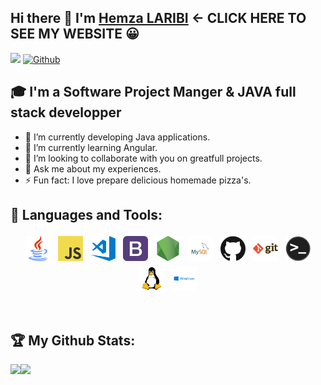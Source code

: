 ## Hi there 👋 I'm [Hemza LARIBI][website] <- CLICK HERE TO SEE MY WEBSITE 😀
![](https://visitor-badge.laobi.icu/badge?page_id=hemza31.hemza31) [![Github](https://img.shields.io/github/followers/hemza31?label=Followers&logo=Github)](https://github.com/hemza31)


## 🎓 I'm a Software Project Manger & JAVA full stack developper

- 🔭 I’m currently developing Java applications.
- 🌱 I’m currently learning Angular.
- 👯 I’m looking to collaborate with you on greatfull projects.
- 💬 Ask me about my experiences.
- ⚡ Fun fact: I love prepare delicious homemade pizza's.




## 🧰 Languages and Tools:
<p align="center">
<img src="https://raw.githubusercontent.com/hemza31/hemza31.github.io/master/img/java.svg" alt="JAVA" height="40" style="vertical-align:top; margin:4px">
<img src="https://raw.githubusercontent.com/github/explore/80688e429a7d4ef2fca1e82350fe8e3517d3494d/topics/javascript/javascript.png" alt="Javascript" height="40" style="vertical-align:top; margin:4px">
<img src="https://raw.githubusercontent.com/github/explore/80688e429a7d4ef2fca1e82350fe8e3517d3494d/topics/visual-studio-code/visual-studio-code.png" alt="VS Code" height="40" style="vertical-align:top; margin:4px">
<img src="https://raw.githubusercontent.com/github/explore/80688e429a7d4ef2fca1e82350fe8e3517d3494d/topics/bootstrap/bootstrap.png" alt="Bootstrap" height="40" style="vertical-align:top; margin:4px">
<img src="https://raw.githubusercontent.com/github/explore/80688e429a7d4ef2fca1e82350fe8e3517d3494d/topics/nodejs/nodejs.png" alt="NodeJS" height="40" style="vertical-align:top; margin:4px">
<img src="https://raw.githubusercontent.com/github/explore/80688e429a7d4ef2fca1e82350fe8e3517d3494d/topics/mysql/mysql.png" alt="MySQL" height="40" style="vertical-align:top; margin:4px">
<img src="https://raw.githubusercontent.com/github/explore/78df643247d429f6cc873026c0622819ad797942/topics/github/github.png" alt="Github" height="40" style="vertical-align:top; margin:4px">
<img src="https://raw.githubusercontent.com/github/explore/80688e429a7d4ef2fca1e82350fe8e3517d3494d/topics/git/git.png" alt="Git" height="40" style="vertical-align:top; margin:4px">
<img src="https://raw.githubusercontent.com/github/explore/80688e429a7d4ef2fca1e82350fe8e3517d3494d/topics/terminal/terminal.png" alt="Terminal" height="40" style="vertical-align:top; margin:4px">
<img src="https://raw.githubusercontent.com/github/explore/80688e429a7d4ef2fca1e82350fe8e3517d3494d/topics/linux/linux.png" alt="Linux" height="40" style="vertical-align:top; margin:4px" alt="Windows" height="40" style="vertical-align:top; margin:4px">
<img src="https://raw.githubusercontent.com/github/explore/80688e429a7d4ef2fca1e82350fe8e3517d3494d/topics/windows/windows.png" alt="Windows" height="40" style="vertical-align:top; margin:4px">

</p>

<br />


## :trophy: My Github Stats:

<!--
![GitHub stats](https://readme-stats-cfgj2cxdy.vercel.app/api?username=hemza31&count_private=true&show_icons=true&theme=tokyonight)
![Top Langs](https://readme-stats-cfgj2cxdy.vercel.app/api/top-langs/?username=hemza31&hide=php&theme=tokyonight)
-->
<div>
<a href="https://readme-stats-cfgj2cxdy.vercel.app/api?username=hemza31&count_private=true&show_icons=true&theme=tokyonight">
  <img  align="left" src="https://readme-stats-cfgj2cxdy.vercel.app/api?username=hemza31&count_private=true&show_icons=true&theme=tokyonight" />
</a>
<a href="https://readme-stats-cfgj2cxdy.vercel.app/api/top-langs/?username=hemza31&hide=php&theme=tokyonight">
  <img align="left" src="https://readme-stats-cfgj2cxdy.vercel.app/api/top-langs/?username=hemza31&hide=php&theme=tokyonight" />
</a>
</div>



[website]: https://hemza31.github.io/
[linkedin]: https://www.linkedin.com/in/h-laribi-38129666/
[mail]: mailto:h.laribi@tbs-education.org



